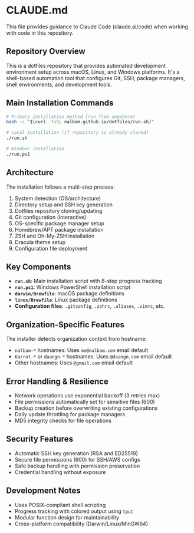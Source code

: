 # CLAUDE.md

This file provides guidance to Claude Code (claude.ai/code) when working with code in this repository.

## Repository Overview

This is a dotfiles repository that provides automated development environment setup across macOS, Linux, and Windows platforms. It's a shell-based automation tool that configures Git, SSH, package managers, shell environments, and development tools.

## Main Installation Commands

```bash
# Primary installation method (run from anywhere)
bash -c "$(curl -fsSL nalbam.github.io/dotfiles/run.sh)"

# Local installation (if repository is already cloned)
./run.sh

# Windows installation
./run.ps1
```

## Architecture

The installation follows a multi-step process:
1. System detection (OS/architecture)
2. Directory setup and SSH key generation
3. Dotfiles repository cloning/updating
4. Git configuration (interactive)
5. OS-specific package manager setup
6. Homebrew/APT package installation
7. ZSH and Oh-My-ZSH installation
8. Dracula theme setup
9. Configuration file deployment

## Key Components

- **`run.sh`**: Main installation script with 8-step progress tracking
- **`run.ps1`**: Windows PowerShell installation script
- **`darwin/Brewfile`**: macOS package definitions
- **`linux/Brewfile`**: Linux package definitions
- **Configuration files**: `.gitconfig`, `.zshrc`, `.aliases`, `.vimrc`, etc.

## Organization-Specific Features

The installer detects organization context from hostname:
- `nalbam-*` hostnames: Uses `me@nalbam.com` email default
- `Karrot-*` or `daangn-*` hostnames: Uses `@daangn.com` email default
- Other hostnames: Uses `@gmail.com` email default

## Error Handling & Resilience

- Network operations use exponential backoff (3 retries max)
- File permissions automatically set for sensitive files (600)
- Backup creation before overwriting existing configurations
- Daily update throttling for package managers
- MD5 integrity checks for file operations

## Security Features

- Automatic SSH key generation (RSA and ED25519)
- Secure file permissions (600) for SSH/AWS configs
- Safe backup handling with permission preservation
- Credential handling without exposure

## Development Notes

- Uses POSIX-compliant shell scripting
- Progress tracking with colored output using `tput`
- Modular function design for maintainability
- Cross-platform compatibility (Darwin/Linux/MinGW64)
